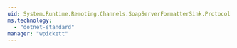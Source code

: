 ```yaml
---
uid: System.Runtime.Remoting.Channels.SoapServerFormatterSink.Protocol
ms.technology: 
  - "dotnet-standard"
manager: "wpickett"
---
```


